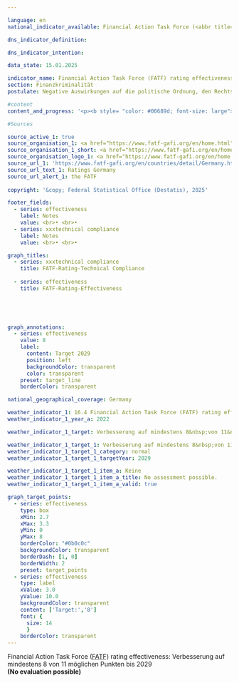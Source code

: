 ```yaml
---

language: en        
national_indicator_available: Financial Action Task Force (<abbr title="Financial Action Task Force" tabindex="0">FATF</abbr>) rating effectiveness        

dns_indicator_definition:         

dns_indicator_intention:         

data_state: 15.01.2025        

indicator_name: Financial Action Task Force (FATF) rating effectiveness        
section: Finanzkriminalität        
postulate: Negative Auswirkungen auf die politische Ordnung, den Rechtsstaat, die Wirtschaft und die Gesellschaft verhindern        

#content         
content_and_progress: '<p><b style= "color: #00689d; font-size: large">16.4&nbsp;Financial Action Task Force (<abbr title="Financial Action Task Force" tabindex="0">FATF</abbr>) rating effectiveness</b><br><br>The Financial Action Task Force (<abbr title="Financial Action Task Force" tabindex="0">FATF</abbr>) is an international organization established in 1989&nbsp;to support the fight against money laundering, terrorist financing, and proliferation financing (the financing of weapons of mass destruction). It has issued a set of standards to which more than 200&nbsp;countries worldwide have committed. The <abbr title="Financial Action Task Force" tabindex="0">FATF</abbr> Standards comprise 40&nbsp;Recommendations, which represent an essential component of international efforts to ensure the integrity and security of the global financial system and serve as the basis for national laws in many member states. The <abbr title="Financial Action Task Force" tabindex="0">FATF</abbr> conducts regular evaluations in its member states, which not only review and assess the technical implementation of the Recommendations (technical compliance), but also their effectiveness in practice.<br><br><br><br>The most recent Germany audit as part of the <abbr title="Financial Action Task Force" tabindex="0">FATF</abbr> evaluation process took place from autumn 2020&nbsp;to June 2022. A visit by <abbr title="Financial Action Task Force" tabindex="0">FATF</abbr> auditors was also part of the audit process. During this visit, interviews were conducted with stakeholders from both the public sector (such as the Federal Ministry of Finance (<abbr title="Federal Ministry of Finance" tabindex="0">BMF</abbr>), the judiciary, law enforcement agencies, the Financial Intelligence Unit (FIU), the Federal Financial Supervisory Authority (BaFin), and state supervisory authorities) and with stakeholders from the private sector (such as banks and financial service providers, and professional groups such as notaries, tax advisors, lawyers, and auditors). The review process highlights both the complexity and importance of cooperation in combating financial crime within the framework of the <abbr title="Financial Action Task Force" tabindex="0">FATF</abbr> assessment. The overall coordination of the Germany review within the Federal Government was the <abbr title="Federal Ministry of Finance" tabindex="0">BMF</abbr>.<br><br>The assessment of effectiveness is based on eleven interim objectives, the so-called Immediate Outcomes (IOs), which cover various areas of combating financial crime. These intermediate objectives are:<br><br><u>Overarching</u><ul><li><abbr title="Immediate Outcomes" tabindex="0">IO</abbr> 1: Risk understanding and coordination</li><li><abbr title="Immediate Outcomes" tabindex="0">IO</abbr> 2: International cooperation</li></ul><u>Prevention of abuse (prevention)</u><ul><li><abbr title="Immediate Outcomes" tabindex="0">IO</abbr> 3: Supervisory authorities</li><li><abbr title="Immediate Outcomes" tabindex="0">IO</abbr> 4: Preventive measures by supervised entities</li><li><abbr title="Immediate Outcomes" tabindex="0">IO</abbr> 5: Beneficial owners</li></ul><u>Combating and prosecuting (repression)</u><ul><li><abbr title="Immediate Outcomes" tabindex="0">IO</abbr> 6: Financial analysis and investigations</li><li><abbr title="Immediate Outcomes" tabindex="0">IO</abbr> 7: Money laundering investigations and prosecution</li><li><abbr title="Immediate Outcomes" tabindex="0">IO</abbr> 8: Asset recovery in money laundering</li><li><abbr title="Immediate Outcomes" tabindex="0">IO</abbr> 9: Terrorist financing; investigation and prosecution</li><li><abbr title="Immediate Outcomes" tabindex="0">IO</abbr> 10: Financial sanctions; Non-profit organization (NPO)</li><li><abbr title="Immediate Outcomes" tabindex="0">IO</abbr> 11: Financing proliferation.</li></ul>Each interim target receives a rating ranging from "low" to "moderate" to "solid" and "high." For this indicator, the total number of interim targets rated "solid" or "high" is reported. Changes, both positive and negative, between the "low" and "moderate" categories, as well as between "solid" and "high" for individual interim targets, will therefore not be captured by this indicator in the next reporting year.<br><br><br><br>In the 2022&nbsp;Germany review, four of the eleven interim targets (<abbr title="Immediate Outcomes" tabindex="0">IO</abbr> 1, <abbr title="Immediate Outcomes" tabindex="0">IO</abbr> 2, <abbr title="Immediate Outcomes" tabindex="0">IO</abbr> 8, and <abbr title="Immediate Outcomes" tabindex="0">IO</abbr> 9) were rated as solid and thus passed. The remaining seven interim targets (<abbr title="Immediate Outcomes" tabindex="0">IO</abbr> 3, <abbr title="Immediate Outcomes" tabindex="0">IO</abbr> 4, <abbr title="Immediate Outcomes" tabindex="0">IO</abbr> 5, <abbr title="Immediate Outcomes" tabindex="0">IO</abbr> 6, <abbr title="Immediate Outcomes" tabindex="0">IO</abbr> 7, <abbr title="Immediate Outcomes" tabindex="0">IO</abbr> 10, and <abbr title="Immediate Outcomes" tabindex="0">IO</abbr> 11) received a moderate rating and are therefore considered failed. The politically defined objective for the next Germany review in 2029&nbsp;is to achieve a positive assessment in at least eight of the eleven interim targets.<br><br><br><br>With regard to the <abbr title="Financial Action Task Force" tabindex="0">FATF</abbr> technical requirements (Technical Compliance), Germany"s international standards were assessed as "largely implemented." Of the 40&nbsp;<abbr title="Financial Action Task Force" tabindex="0">FATF</abbr> recommendations, none were considered "not implemented" in the 2022&nbsp;Germany review. Only five of the recommendations were considered "partially implemented." In response to this assessment, improvements were made, allowing two of these five to be upgraded to "largely implemented" in the 2023&nbsp;follow-up report. The three remaining recommendations, which were only partially implemented, relate to the areas of "Corresponding Banking," "Transparency and Beneficial Ownership of Legal Persons," and "Statistics." Thus, in 2023, 37&nbsp;of the <abbr title="Financial Action Task Force" tabindex="0">FATF</abbr> recommendations were considered "largely implemented" (20) or "implemented" (17).</p>'                

#Sources        

source_active_1: true
source_organisation_1: <a href="https://www.fatf-gafi.org/en/home.html" target="_blank" onclick="return confirm_alert('the FATF', 'En')">Financial Action Task Force</a>
source_organisation_1_short: <a href="https://www.fatf-gafi.org/en/home.html" target="_blank" onclick="return confirm_alert('the FATF', 'En')">Financial Action Task Force</a>
source_organisation_logo_1: <a href="https://www.fatf-gafi.org/en/home.html" target="_blank" onclick="return confirm_alert('the FATF', 'En')"><img src="https://dnsTestEnvironment.github.io/site/public/OrgImgEn/fatf.png" alt="Financial Action Task Force" title=" Click here to visit the homepage of the organizationFinancial Action Task Force" style="height:60px; width:148px; border:transparent"/></a>
source_url_1: 'https://www.fatf-gafi.org/en/countries/detail/Germany.html'
source_url_text_1: Ratings Germany
source_url_alert_1: the FATF
        
copyright: '&copy; Federal Statistical Office (Destatis), 2025'        

footer_fields:
  - series: effectiveness
    label: Notes
    value: <br>• <br>• 
  - series: xxxtechnical compliance
    label: Notes
    value: <br>• <br>•         

graph_titles: 
  - series: xxxtechnical compliance
    title: FATF-Rating-Technical Compliance
    
  - series: effectiveness
    title: FATF-Rating-Effectiveness
            

        


graph_annotations:
  - series: effectiveness
    value: 8
    label:
      content: Target 2029
      position: left
      backgroundColor: transparent
      color: transparent
    preset: target_line
    borderColor: transparent                

national_geographical_coverage: Germany        

weather_indicator_1: 16.4 Financial Action Task Force (FATF) rating effectiveness
weather_indicator_1_year_a: 2022

weather_indicator_1_target: Verbesserung auf mindestens 8&nbsp;von 11&nbsp;möglichen Punkten bis 2029

weather_indicator_1_target_1: Verbesserung auf mindestens 8&nbsp;von 11&nbsp;möglichen Punkten bis 2029
weather_indicator_1_target_1_category: normal
weather_indicator_1_target_1_targetYear: 2029

weather_indicator_1_target_1_item_a: Keine
weather_indicator_1_target_1_item_a_title: No assessment possible.
weather_indicator_1_target_1_item_a_valid: true        

graph_target_points:
  - series: effectiveness
    type: box
    xMin: 2.7
    xMax: 3.3
    yMin: 0
    yMax: 8
    borderColor: "#0b0c0c"
    backgroundColor: transparent
    borderDash: [1, 0]
    borderWidth: 2
    preset: target_points
  - series: effectiveness
    type: label
    xValue: 3.0
    yValue: 10.0
    backgroundColor: transparent
    content: ['Target:','8']
    font: {
      size: 14
      }
    borderColor: transparent        
---
```



<div>
  <div class="my-header">
    <label class="default">Financial Action Task Force (<abbr title="Financial Action Task Force" tabindex="0">FATF</abbr>) rating effectiveness: Verbesserung auf mindestens 8&nbsp;von 11&nbsp;möglichen Punkten bis 2029
    </label>
  </div>
</div>
<div class="my-header-note">
  <label class="default"><b>(No evaluation possible)
  </b></label>
</div>